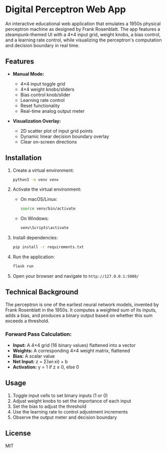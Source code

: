# Digital Perceptron Web App

An interactive educational web application that emulates a 1950s physical perceptron machine as designed by Frank Rosenblatt. The app features a steampunk-themed UI with a 4×4 input grid, weight knobs, a bias control, and a learning rate control, while visualizing the perceptron's computation and decision boundary in real time.

## Features

- **Manual Mode:**
  - 4×4 input toggle grid
  - 4×4 weight knobs/sliders
  - Bias control knob/slider
  - Learning rate control
  - Reset functionality
  - Real-time analog output meter

- **Visualization Overlay:**
  - 2D scatter plot of input grid points
  - Dynamic linear decision boundary overlay
  - Clear on-screen directions

## Installation

1. Create a virtual environment:
   ```bash
   python3 -m venv venv
   ```

2. Activate the virtual environment:
   - On macOS/Linux:
     ```bash
     source venv/bin/activate
     ```
   - On Windows:
     ```bash
     venv\Scripts\activate
     ```

3. Install dependencies:
   ```bash
   pip install -r requirements.txt
   ```

4. Run the application:
   ```bash
   flask run
   ```

5. Open your browser and navigate to `http://127.0.0.1:5000/`

## Technical Background

The perceptron is one of the earliest neural network models, invented by Frank Rosenblatt in the 1950s. It computes a weighted sum of its inputs, adds a bias, and produces a binary output based on whether this sum exceeds a threshold.

### Forward Pass Calculation:
- **Input:** A 4×4 grid (16 binary values) flattened into a vector
- **Weights:** A corresponding 4×4 weight matrix, flattened
- **Bias:** A scalar value
- **Net Input:** z = Σ(wi·xi) + b
- **Activation:** y = 1 if z ≥ 0, else 0

## Usage

1. Toggle input cells to set binary inputs (1 or 0)
2. Adjust weight knobs to set the importance of each input
3. Set the bias to adjust the threshold
4. Use the learning rate to control adjustment increments
5. Observe the output meter and decision boundary

## License

MIT 